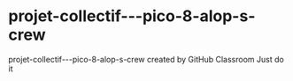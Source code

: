 # projet-collectif---pico-8-alop-s-crew
projet-collectif---pico-8-alop-s-crew created by GitHub Classroom
Just do it
